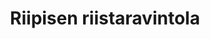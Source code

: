 ---
title: Riipisen riistaravintola
ravintola: ye
ruka: ye
slug: https://www.riistaravintola.fi/
products: Suomen paras riistaravintola
update: 2021-12-19-14:05
---